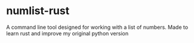 # numlist-rust
A command line tool designed for working with a list of numbers. Made to learn rust and improve my original python version
